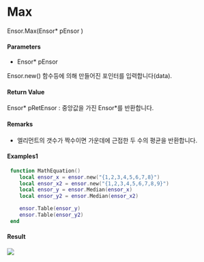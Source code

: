 # Max

Ensor.Max\(Ensor\* pEnsor \)

#### Parameters

* Ensor\* pEnsor

Ensor.new\(\) 함수등에 의해 만들어진 포인터를 입력합니다\(data\).

#### Return Value

Ensor\* pRetEnsor : 중앙값을 가진 Ensor\*를 반환합니다.

#### Remarks

* 엘리먼트의 갯수가 짝수이면 가운데에 근접한 두 수의 평균을 반환합니다.

#### Examples1

```lua
 function MathEquation()
	local ensor_x = ensor.new("{1,2,3,4,5,6,7,8}")
	local ensor_x2 = ensor.new("{1,2,3,4,5,6,7,8,9}")
 	local ensor_y = ensor.Median(ensor_x)
	local ensor_y2 = ensor.Median(ensor_x2)

	ensor.Table(ensor_y)
	ensor.Table(ensor_y2)
 end
```

#### Result

![](/StatisticsAPI/MedianResultTable.png)

